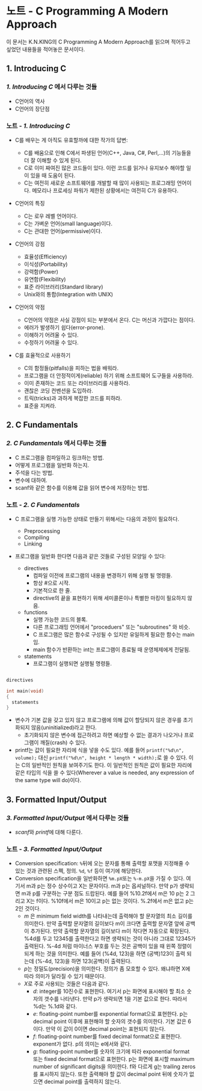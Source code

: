 # 노트 - C Programming A Modern Approach

이 문서는 K.N.KING의 C Programming A Modern Approach를 읽으며 적어두고 싶었던 내용들을 적어놓은 문서이다.

## 1. Introducing C

### *1. Introducing C* 에서 다루는 것들 

  - C언어의 역사
  - C언어의 장단점

### 노트 - *1. Introducing C*

- C를 배우는 게 아직도 유효할까에 대한 작가의 답변:
  - C를 배움으로 인해 C에서 파생된 언어(C++, Java, C#, Perl,...)의 기능들을 더 잘 이해할 수 있게 된다.
  - C로 이미 짜여진 많은 코드들이 있다. 이런 코드를 읽거나 유지보수 해야할 일이 있을 때 도움이 된다.
  - C는 여전히 새로운 소프트웨어를 개발할 때 많이 사용되는 프로그래밍 언어이다. 메모리나 프로세싱 파워가 제한된 상황에서는 여전히 C가 유용하다.

- C언어의 특징
  - C는 로우 레벨 언어이다.
  - C는 가벼운 언어(small language)이다.
  - C는 관대한 언어(permissive)이다.
- C언어의 강점
  - 효율성(Efficiency)
  - 이식성(Portability)
  - 강력함(Power)
  - 유연함(Flexibility)
  - 표준 라이브러리(Standard library)
  - Unix와의 통합(Integration with UNIX)
- C언어의 약점
  - C언어의 약점은 사실 강점이 되는 부분에서 온다. C는 머신과 가깝다는 점이다.
  - 에러가 발생하기 쉽다(error-prone).
  - 이해하기 어려울 수 있다.
  - 수정하기 어려울 수 있다.

- C를 효율적으로 사용하기
  - C의 함정들(pitfalls)을 피하는 법을 배워라.
  - 프로그램을 더 안정적이게(reliable) 하기 위해 소프트웨어 도구들을 사용하라.
  - 이미 존재하는 코드 또는 라이브러리를 사용하라.
  - 괜찮은 코딩 컨벤션을 도입하라.
  - 트릭(tricks)과 과하게 복잡한 코드를 피하라.
  - 표준을 지켜라.

## 2. C Fundamentals

### *2. C Fundamentals* 에서 다루는 것들 

- C 프로그램을 컴파일하고 링크하는 방법.
- 어떻게 프로그램을 일반화 하는지.
- 주석을 다는 방법.
- 변수에 대하여.
- scanf와 같은 함수를 이용해 값을 읽어 변수에 저장하는 방법.

### 노트 - *2. C Fundamentals* 

- C 프로그램을 실행 가능한 상태로 만들기 위해서는 다음의 과정이 필요하다.
  - Preprocessing
  - Compiling
  - Linking

- 프로그램을 일반화 한다면 다음과 같은 것들로 구성된 모양일 수 있다:
  - directives
    - 컴파일 이전에 프로그램의 내용을 변경하기 위해 실행 될 명령들. 
    - 항상 #으로 시작.
    - 기본적으로 한 줄.
    - directive의 끝을 표현하기 위해 세미콜론이나 특별한 마킹이 필요하지 않음.
  - functions
    - 실행 가능한 코드의 블록.
    - 다른 프로그래밍 언어에서 "proceduers" 또는 "subroutines" 와 비슷. 
    - C 프로그램은 많은 함수로 구성될 수 있지만 유일하게 필요한 함수는 main임.
    - main 함수가 반환하는 int는 프로그램이 종료될 때 운영체제에게 전달됨.
  - statements
    - 프로그램이 실행되면 실행될 명령들.

```c

directives

int main(void)
{
  statements
}

```

- 변수가 기본 값을 갖고 있지 않고 프로그램에 의해 값이 할당되지 않은 경우를 초기화되지 않음(uninitialized)라고 한다.
  - 초기화되지 않은 변수에 접근하려고 하면 예상할 수 없는 결과가 나오거나 프로그램이 깨질(crash) 수 있다.
- printf는 값이 필요한 자리에 식을 넣을 수도 있다. 예를 들어 `printf("%d\n", volume);` 대신 `printf("%d\n", height * length * width);`로 쓸 수 있다. 이는 C의 일반적인 원칙을 보여주기도 한다. 이 일반적인 원칙은 값이 필요한 자리에 같은 타입의 식을 쓸 수 있다(Wherever a value is needed, any expression of the same type will do)이다.


## 3. Formatted Input/Output

### *3. Formatted Input/Output* 에서 다루는 것들

- *scanf*와 *printf*에 대해 다룬다.

### 노트 - *3. Formatted Input/Output*

- Conversion specification: `%`뒤에 오는 문자를 통해 출력할 포맷을 지정해줄 수 있는 것과 관련된 스펙, 정의. `%d`, `%f` 등이 여기에 해당한다.
- Conversion specification을 일반화하면 `%m.pX`또는 `%-m.pX`을 가질 수 있다. 여기서 m과 p는 정수 상수이고 X는 문자이다. m과 p는 옵셔널하다. 만약 p가 생략되면 m과 p를 구분하는 구분 점도 드랍된다. 예를 들어 %10.2f에서 m은 10 p는 2 그리고 X는 f이다. %10f에서 m은 10이고 p는 없는 것이다. %.2f에서 m은 없고 p는 2인 것이다.
  - *m* 은 minimum field width를 나타내는데 출력해야 할 문자열의 최소 길이를 의미한다. 만약 출력할 문자열의 길이보다 m이 크다면 출력할 문자열 앞에 공백이 추가된다. 만약 출력할 문자열의 길이보다 m이 작다면 자동으로 확장된다. %4d를 두고 12345를 출력한다고 하면 생략되는 것이 아니라 그대로 12345가 출력된다. %-4d 처럼 마이너스 부호를 두는 것은 공백이 있을 때 왼쪽 정렬이 되게 하는 것을 의미한다. 예를 들어 (%4d, 123)을 하면 (공백)123이 출력 되는데 (%-4d, 123)을 하면 123(공백)이 출력된다.
  - *p*는 정밀도(precision)을 의미한다. 정의가 좀 모호할 수 있다. 왜냐하면 X에 따라 의미가 달라질 수 있기 때문이다.
  - *X*로 주로 사용되는 것들은 다음과 같다.
    - *d*: integer를 10진수로 표현한다. 여기서 p는 화면에 표시해야 할 최소 숫자의 갯수를 나타낸다. 만약 p가 생략되면 1을 기본 값으로 한다. 따라서 %d는 %.1d와 같다.
    - *e*: floating-point number를 exponential format으로 표현한다. p는 decimal point 이후에 표현해야 할 숫자의 갯수를 의미한다. 기본 값은 6이다. 만약 이 값이 0이면 decimal point는 표현되지 않는다.
    - *f*: floating-point number를 fixed decimal format으로 표현한다. exponent가 없다. p의 의미는 e에서와 같다. 
    - *g*: floating-point number를 숫자의 크기에 따라 exponential format 또는 fixed decimal format으로 표현한다. p는 화면에 표시할 maximum number of significant digits을 의미한다. f와 다르게 g는 trailing zeros를 표시하지 않는다. 또한 출력해야 할 값이 decimal point 뒤에 숫자가 없으면 decimal point를 출력하지 않는다.

